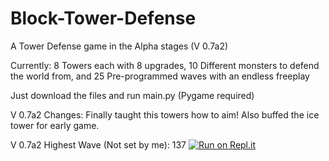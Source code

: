 # Block-Tower-Defense
A Tower Defense game in the Alpha stages (V 0.7a2)

Currently: 8 Towers each with 8 upgrades, 10 Different monsters to defend the world from, and 25 Pre-programmed waves with an endless freeplay

Just download the files and run main.py (Pygame required)

V 0.7a2 Changes: Finally taught this towers how to aim! Also buffed the ice tower for early game.


V 0.7a2 Highest Wave (Not set by me): 137
[![Run on Repl.it](https://repl.it/badge/github/8BitToaster/Block-Tower-Defense)](https://repl.it/github/8BitToaster/Block-Tower-Defense)
